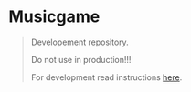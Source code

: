 # Musicgame

> Developement repository.
>
> Do not use in production!!!
>
> For development read instructions [here](Developement.md).
